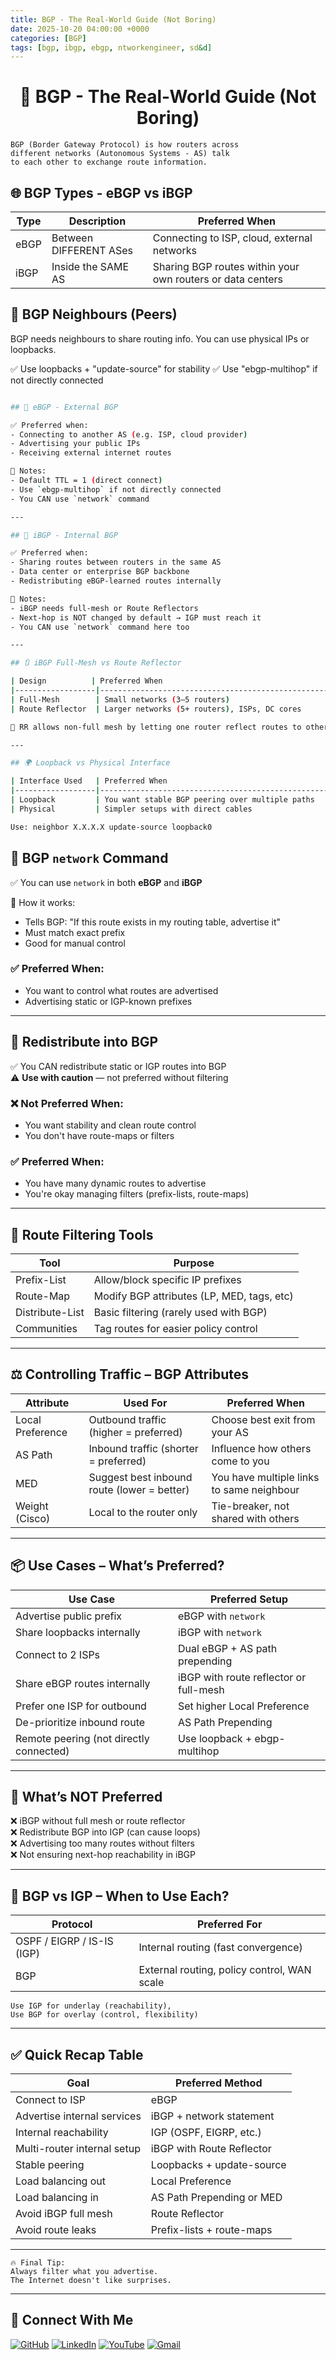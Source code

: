 ```yaml
---
title: BGP - The Real-World Guide (Not Boring)
date: 2025-10-20 04:00:00 +0000
categories: [BGP]
tags: [bgp, ibgp, ebgp, ntworkengineer, sd&d]
---
```


<h1 align="center"> 📡 BGP - The Real-World Guide (Not Boring)</h1>

```
BGP (Border Gateway Protocol) is how routers across 
different networks (Autonomous Systems - AS) talk 
to each other to exchange route information.
```



## 🌐 BGP Types - eBGP vs iBGP

| Type  | Description                       | Preferred When                                               |
|-------|-----------------------------------|--------------------------------------------------------------|
| eBGP  | Between DIFFERENT ASes            | Connecting to ISP, cloud, external networks                  |
| iBGP  | Inside the SAME AS                | Sharing BGP routes within your own routers or data centers  |



## 🤝 BGP Neighbours (Peers)


BGP needs neighbours to share routing info.
You can use physical IPs or loopbacks.

✅ Use loopbacks + "update-source" for stability
✅ Use "ebgp-multihop" if not directly connected

```bash

## 🔁 eBGP - External BGP

✅ Preferred when:
- Connecting to another AS (e.g. ISP, cloud provider)
- Advertising your public IPs
- Receiving external internet routes

🧠 Notes:
- Default TTL = 1 (direct connect)
- Use `ebgp-multihop` if not directly connected
- You CAN use `network` command

---

## 🔄 iBGP - Internal BGP

✅ Preferred when:
- Sharing routes between routers in the same AS
- Data center or enterprise BGP backbone
- Redistributing eBGP-learned routes internally

🧠 Notes:
- iBGP needs full-mesh or Route Reflectors
- Next-hop is NOT changed by default → IGP must reach it
- You CAN use `network` command here too

---

## 🔃 iBGP Full-Mesh vs Route Reflector

| Design          | Preferred When                                      |
|------------------|----------------------------------------------------|
| Full-Mesh        | Small networks (3–5 routers)                       |
| Route Reflector  | Larger networks (5+ routers), ISPs, DC cores       |

🧠 RR allows non-full mesh by letting one router reflect routes to others.

---

## 🌍 Loopback vs Physical Interface

| Interface Used   | Preferred When                                          |
|------------------|--------------------------------------------------------|
| Loopback         | You want stable BGP peering over multiple paths        |
| Physical         | Simpler setups with direct cables                      |

Use: neighbor X.X.X.X update-source loopback0

```


## 🔢 BGP `network` Command

✅ You can use `network` in both **eBGP** and **iBGP**

🧠 How it works:
- Tells BGP: "If this route exists in my routing table, advertise it"
- Must match exact prefix
- Good for manual control

### ✅ Preferred When:
- You want to control what routes are advertised
- Advertising static or IGP-known prefixes

---

## 🔄 Redistribute into BGP

✅ You CAN redistribute static or IGP routes into BGP  
⚠️ **Use with caution** — not preferred without filtering

### ❌ Not Preferred When:
- You want stability and clean route control
- You don't have route-maps or filters

### ✅ Preferred When:
- You have many dynamic routes to advertise
- You're okay managing filters (prefix-lists, route-maps)

---

## 🧰 Route Filtering Tools

| Tool             | Purpose                                     |
|------------------|---------------------------------------------|
| Prefix-List      | Allow/block specific IP prefixes            |
| Route-Map        | Modify BGP attributes (LP, MED, tags, etc)  |
| Distribute-List  | Basic filtering (rarely used with BGP)      |
| Communities      | Tag routes for easier policy control        |

---

## ⚖️ Controlling Traffic – BGP Attributes

| Attribute         | Used For                                     | Preferred When                                          |
|------------------|----------------------------------------------|---------------------------------------------------------|
| Local Preference | Outbound traffic (higher = preferred)        | Choose best exit from your AS                          |
| AS Path          | Inbound traffic (shorter = preferred)        | Influence how others come to you                      |
| MED              | Suggest best inbound route (lower = better)  | You have multiple links to same neighbour             |
| Weight (Cisco)   | Local to the router only                     | Tie-breaker, not shared with others                   |

---

## 📦 Use Cases – What’s Preferred?

| Use Case                         | Preferred Setup                          |
|----------------------------------|------------------------------------------|
| Advertise public prefix          | eBGP with `network`                      |
| Share loopbacks internally       | iBGP with `network`                      |
| Connect to 2 ISPs                | Dual eBGP + AS path prepending           |
| Share eBGP routes internally     | iBGP with route reflector or full-mesh   |
| Prefer one ISP for outbound      | Set higher Local Preference              |
| De-prioritize inbound route      | AS Path Prepending                       |
| Remote peering (not directly connected) | Use loopback + ebgp-multihop        |

---

## 🚨 What’s NOT Preferred

❌ iBGP without full mesh or route reflector  
❌ Redistribute BGP into IGP (can cause loops)  
❌ Advertising too many routes without filters  
❌ Not ensuring next-hop reachability in iBGP  

---

## 🧯 BGP vs IGP – When to Use Each?

| Protocol | Preferred For                                 |
|----------|-----------------------------------------------|
| OSPF / EIGRP / IS-IS (IGP) | Internal routing (fast convergence) |
| BGP      | External routing, policy control, WAN scale   |

```
Use IGP for underlay (reachability), 
Use BGP for overlay (control, flexibility)
```

---

## ✅ Quick Recap Table

| Goal                                | Preferred Method                       |
|-------------------------------------|----------------------------------------|
| Connect to ISP                      | eBGP                                   |
| Advertise internal services         | iBGP + network statement               |
| Internal reachability               | IGP (OSPF, EIGRP, etc.)                |
| Multi-router internal setup         | iBGP with Route Reflector              |
| Stable peering                      | Loopbacks + update-source              |
| Load balancing out                  | Local Preference                       |
| Load balancing in                   | AS Path Prepending or MED              |
| Avoid iBGP full mesh                | Route Reflector                        |
| Avoid route leaks                   | Prefix-lists + route-maps              |

---

```
🔥 Final Tip: 
Always filter what you advertise. 
The Internet doesn't like surprises.
```

---
## 🙌 Connect With Me

[![GitHub](https://img.shields.io/badge/GitHub-Profile-black?style=for-the-badge&logo=github)](https://github.com/Ntwork-Beginner)
[![LinkedIn](https://img.shields.io/badge/LinkedIn-Connect-blue?style=for-the-badge&logo=linkedin)](https://www.linkedin.com/in/ntworkbeginner/)
[![YouTube](https://img.shields.io/badge/YouTube-Subscribe-red?style=for-the-badge&logo=youtube)](https://www.youtube.com/@Ntwork_Beginner)
[![Gmail](https://img.shields.io/badge/Gmail-Mail-red?style=for-the-badge&logo=gmail)](mailto:your.bittudhillon011@gmail.com)
